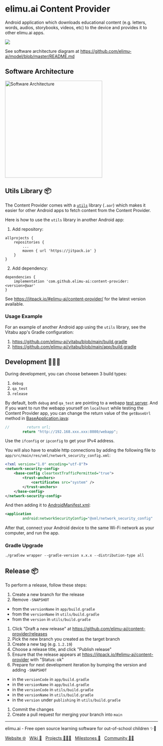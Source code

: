 # elimu.ai Content Provider

Android application which downloads educational content (e.g. letters, words, audios, storybooks, videos, etc) to the 
device and provides it to other elimu.ai apps.

![](https://user-images.githubusercontent.com/15718174/76617075-6c82d200-6560-11ea-867d-e46385017e03.png)

See software architecture diagram at https://github.com/elimu-ai/model/blob/master/README.md

## Software Architecture

[
  <img width="320" alt="Software Architecture" src="https://user-images.githubusercontent.com/15718174/83595568-fb6a1e00-a594-11ea-990a-10c0bd62ed11.png">
](https://github.com/elimu-ai/wiki/blob/master/SOFTWARE_ARCHITECTURE.md)

## Utils Library 📦

The Content Provider comes with a [`utils`](utils) library (`.aar`) which makes it easier for other Android apps to fetch content from the Content Provider.

Here is how to use the `utils` library in another Android app:

  1. Add repository:
  
    allprojects {
        repositories {
            ...
            maven { url 'https://jitpack.io' }
        }
    }
  
  2. Add dependency:
  
    dependencies {
        implementation 'com.github.elimu-ai:content-provider:<version>@aar'
    }

See https://jitpack.io/#elimu-ai/content-provider/ for the latest version available.

### Usage Example

For an example of another Android app using the `utils` library, see the Vitabu app's Gradle configuration:

  1. https://github.com/elimu-ai/vitabu/blob/main/build.gradle
  1. https://github.com/elimu-ai/vitabu/blob/main/app/build.gradle

## Development 👩🏽‍💻

During development, you can choose between 3 build types:
1. `debug`
2. `qa_test`
3. `release`

By default, both `debug` and `qa_test` are pointing to a webapp 
[test server](https://github.com/elimu-ai/webapp/blob/main/INSTALL.md#test-server). And if you want 
to  run the webapp yourself on `localhost` while testing the Content Provider app, you can change 
the return value of the `getBaseUrl` method in 
[BaseApplication.java](app/src/main/java/ai/elimu/content_provider/BaseApplication.java):
```java
//        return url;
        return "http://192.168.xxx.xxx:8080/webapp";
```

Use the `ifconfig` or `ipconfig` to get your IPv4 address.

You will also have to enable http connections by adding the following file to 
`app/src/main/res/xml/network_security_config.xml`:
```xml
<?xml version="1.0" encoding="utf-8"?>
<network-security-config>
    <base-config cleartextTrafficPermitted="true">
        <trust-anchors>
            <certificates src="system" />
        </trust-anchors>
    </base-config>
</network-security-config>
```

And then adding it to [AndroidManifest.xml](app/src/main/AndroidManifest.xml):
```xml
<application
        android:networkSecurityConfig="@xml/network_security_config"
```

After that, connect your Android device to the same Wi-Fi network as your computer, and run the app.

### Gradle Upgrade

```
./gradlew wrapper --gradle-version x.x.x --distribution-type all
```


## Release 📦

To perform a release, follow these steps:

1. Create a new branch for the release
1. Remove `-SNAPSHOT`
  - from the `versionName` in `app/build.gradle`
  - from the `versionName` in `utils/build.gradle`
  - from the `version` in `utils/build.gradle`
1. Click "Draft a new release" at https://github.com/elimu-ai/content-provider/releases
1. Pick the new branch you created as the target branch
1. Create a new tag (e.g. `1.2.19`)
1. Choose a release title, and click "Publish release"
1. Ensure that the release appears at https://jitpack.io/#elimu-ai/content-provider with "Status: ok"
1. Prepare for next development iteration by bumping the version and adding `-SNAPSHOT`
  - in the `versionCode` in `app/build.gradle`
  - in the `versionName` in `app/build.gradle`
  - in the `versionCode` in `utils/build.gradle`
  - in the `versionName` in `utils/build.gradle`
  - in the `version` under `publishing` in `utils/build.gradle`
1. Commit the changes
1. Create a pull request for merging your branch into `main`

---

elimu.ai - Free open source learning software for out-of-school children ✨🚀

[Website 🌐](https://elimu.ai) &nbsp; [Wiki 📃](https://github.com/elimu-ai/wiki#readme) &nbsp; [Projects 👩🏽‍💻](https://github.com/orgs/elimu-ai/projects?query=is%3Aopen) &nbsp; [Milestones 🎯](https://github.com/elimu-ai/wiki/milestones) &nbsp; [Community 👋🏽](https://github.com/elimu-ai/wiki#open-source-community)
